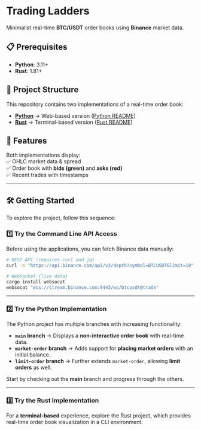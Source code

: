 # Trading Ladders  

Minimalist real-time **BTC/USDT** order books using **Binance** market data.  

## 📋 Prerequisites
- **Python**: 3.11+
- **Rust**: 1.81+

## 📂 Project Structure  

This repository contains two implementations of a real-time order book:

- **[Python](/python)** → Web-based version ([Python README](/python/README.md))  
- **[Rust](/rust)** → Terminal-based version ([Rust README](/rust/README.md))  

## 📌 Features  

Both implementations display:  
✅ OHLC market data & spread  
✅ Order book with **bids (green)** and **asks (red)**  
✅ Recent trades with timestamps  

---

## 🛠️ Getting Started  

To explore the project, follow this sequence:

### 1️⃣ **Try the Command Line API Access**  

Before using the applications, you can fetch Binance data manually:

```bash
# REST API (requires curl and jq)
curl -s "https://api.binance.com/api/v3/depth?symbol=BTCUSDT&limit=10" | jq

# WebSocket (live data)
cargo install websocat
websocat "wss://stream.binance.com:9443/ws/btcusdt@trade"
```

---

### 2️⃣ **Try the Python Implementation**  

The Python project has multiple branches with increasing functionality:

- **`main` branch** → Displays a **non-interactive order book** with real-time data.
- **`market-order` branch** → Adds support for **placing market orders** with an initial balance.
- **`limit-order` branch** → Further extends `market-order`, allowing **limit orders** as well.

Start by checking out the **main** branch and progress through the others.

---

### 3️⃣ **Try the Rust Implementation**  

For a **terminal-based** experience, explore the Rust project, which provides real-time order book visualization in a CLI environment.
